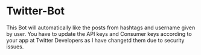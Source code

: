 # Twitter-Bot
This Bot will automatically like the posts from hashtags and username given by user.
You have to update the API keys and Consumer keys according to your app at Twitter Developers as I have changetd them due to security issues.
